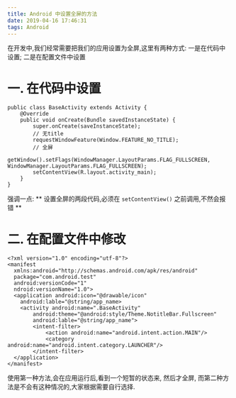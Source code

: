 ```yaml
---
title: Android 中设置全屏的方法
date: 2019-04-16 17:46:31
tags: Android
---
```


在开发中,我们经常需要把我们的应用设置为全屏,这里有两种方式: 一是在代码中设置; 二是在配置文件中设置

# 一. 在代码中设置

```
public class BaseActivity extends Activity {
    @Override
    public void onCreate(Bundle savedInstanceState) {
        super.onCreate(saveInstanceState);
        // 无title
        requestWindowFeature(Window.FEATURE_NO_TITLE);
        // 全屏
        getWindow().setFlags(WindowManager.LayoutParams.FLAG_FULLSCREEN, WindowManager.LayoutParams.FLAG_FULLSCREEN);
        setContentView(R.layout.activity_main);
    } 
}
```

强调一点: ** 设置全屏的两段代码,必须在 `setContentView()` 之前调用,不然会报错 **

# 二. 在配置文件中修改

```
<?xml version="1.0" encoding="utf-8"?>
<manifest 
  xmlns:android="http://schemas.android.com/apk/res/android"
  package="com.android.test"
  android:versionCode="1"
  ndroid:versionName="1.0">
  <application android:icon="@drawable/icon"
    android:lable="@string/app_name>
    <activity android:name=".BaseActivity" 
        android:theme="@android:style/Theme.NotitleBar.Fullscreen"
        android:lable="@string/app_name">
        <intent-filter>
            <action android:name="android.intent.action.MAIN"/>
            <category android:name="android.intent.category.LAUNCHER"/>
        </intent-filter>
  </application>
</manifest>
```

使用第一种方法,会在应用运行后,看到一个短暂的状态来, 然后才全屏, 而第二种方法是不会有这种情况的,大家根据需要自行选择.

